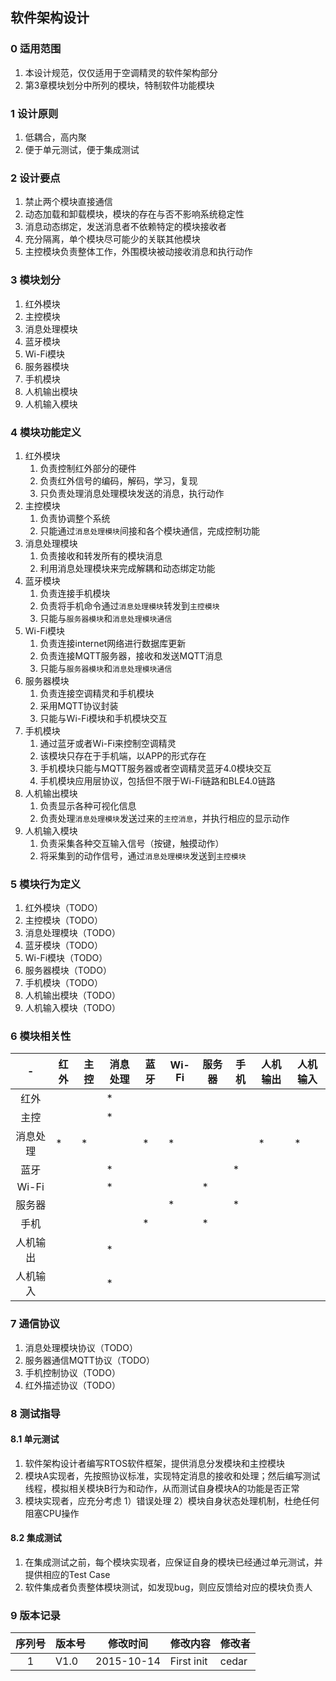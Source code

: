## 软件架构设计


### 0 适用范围
1.	本设计规范，仅仅适用于空调精灵的软件架构部分
2.	第3章模块划分中所列的模块，特制软件功能模块

### 1 设计原则
1.	低耦合，高内聚
2.	便于单元测试，便于集成测试

### 2 设计要点
1.	禁止两个模块直接通信
3.	动态加载和卸载模块，模块的存在与否不影响系统稳定性
4.	消息动态绑定，发送消息者不依赖特定的模块接收者
5.	充分隔离，单个模块尽可能少的关联其他模块
6.	主控模块负责整体工作，外围模块被动接收消息和执行动作

### 3 模块划分
1.	红外模块
2.	主控模块
3.	消息处理模块
4.	蓝牙模块
5.	Wi-Fi模块
6.	服务器模块
7.	手机模块
8.	人机输出模块
9.	人机输入模块

### 4 模块功能定义
1.	红外模块
	1. 负责控制红外部分的硬件
	2. 负责红外信号的编码，解码，学习，复现
	3. 只负责处理消息处理模块发送的消息，执行动作	
2.	主控模块
	1. 负责协调整个系统
	2. 只能通过`消息处理模块`间接和各个模块通信，完成控制功能
3.	消息处理模块
	1. 负责接收和转发所有的模块消息
	2. 利用消息处理模块来完成解耦和动态绑定功能
4.	蓝牙模块
	1. 负责连接手机模块
	2. 负责将手机命令通过`消息处理模块`转发到`主控模块`
	3. 只能与`服务器模块`和`消息处理模块通信`
5.	Wi-Fi模块
	1. 负责连接internet网络进行数据库更新
	2. 负责连接MQTT服务器，接收和发送MQTT消息
	3. 只能与`服务器模块`和`消息处理模块通信`
6.	服务器模块
	1. 负责连接空调精灵和手机模块
	2. 采用MQTT协议封装
	3. 只能与Wi-Fi模块和手机模块交互
7.	手机模块
	1. 通过蓝牙或者Wi-Fi来控制空调精灵
	2. 该模块只存在于手机端，以APP的形式存在
	3. 手机模块只能与MQTT服务器或者空调精灵蓝牙4.0模块交互
	4. 手机模块应用层协议，包括但不限于Wi-Fi链路和BLE4.0链路
8.	人机输出模块
	1. 负责显示各种可视化信息
	2. 负责处理`消息处理模块`发送过来的`主控消息`，并执行相应的显示动作
9.	人机输入模块
	1. 负责采集各种交互输入信号（按键，触摸动作）
	2. 将采集到的动作信号，通过`消息处理模块`发送到`主控模块`

### 5 模块行为定义
1.	红外模块（TODO）
2.	主控模块（TODO）
3.	消息处理模块（TODO）
4.	蓝牙模块（TODO）
5.	Wi-Fi模块（TODO）
6.	服务器模块（TODO）
7.	手机模块（TODO）
8.	人机输出模块（TODO）
9.	人机输入模块（TODO）

### 6 模块相关性


| - | 红外 | 主控 | 消息处理 | 蓝牙 | Wi-Fi | 服务器 | 手机 | 人机输出 | 人机输入 |
| :---: | ----- | ----- | ----- | ----- | ----- | ----- | ----- | ----- | ----- |
| 红外     |  |  | * |  |  |  |  |  |  |
| 主控     |  |  | * |  |  |  |  |  |  |
| 消息处理  | * | * |  | * | * |  |  | * | * |
| 蓝牙     |  |  | * |  |  |  | * |  |  |
| Wi-Fi   |  |  | * |  |  | * |  |  |  |
| 服务器   |  |  |  |  | * |  | * |  |  |
| 手机     |  |  |  | * |  | * |  |  |  |
| 人机输出 |  |  | * |  |  |  |  |  |  |
| 人机输入 |  |  | * |  |  |  |  |  |  |


### 7 通信协议
1.	消息处理模块协议（TODO）
2.	服务器通信MQTT协议（TODO）
3.	手机控制协议（TODO）
4.	红外描述协议（TODO）

### 8 测试指导
#### 8.1 单元测试
1.	软件架构设计者编写RTOS软件框架，提供消息分发模块和主控模块
2.	模块A实现者，先按照协议标准，实现特定消息的接收和处理；然后编写测试线程，模拟相关模块B行为和动作，从而测试自身模块A的功能是否正常
3.	模块实现者，应充分考虑 1）错误处理  2）模块自身状态处理机制，杜绝任何阻塞CPU操作

#### 8.2 集成测试
1.	在集成测试之前，每个模块实现者，应保证自身的模块已经通过单元测试，并提供相应的Test Case
2.	软件集成者负责整体模块测试，如发现bug，则应反馈给对应的模块负责人

### 9 版本记录
| 序列号 | 版本号 | 修改时间 | 修改内容 | 修改者 |
| :---: | ----- | ----- | ----- | ----- |
| 1 | V1.0 | 2015-10-14 | First init | cedar |


